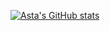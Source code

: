 [![Asta's GitHub stats](https://github-readme-stats.vercel.app/api?username=asta7z)](https://github.com/anuraghazra&theme=shadow_red/github-readme-stats)

